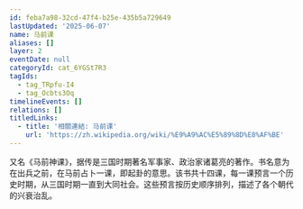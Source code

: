 ```yaml
---
id: feba7a98-32cd-47f4-b25e-435b5a729649
lastUpdated: '2025-06-07'
name: 马前课
aliases: []
layer: 2
eventDate: null
categoryId: cat_6YGSt7R3
tagIds:
  - tag_TRpfu-I4
  - tag_Ocbts3Oq
timelineEvents: []
relations: []
titledLinks:
  - title: '相關連結: 马前课'
    url: 'https://zh.wikipedia.org/wiki/%E9%A9%AC%E5%89%8D%E8%AF%BE'
---
```

又名《马前神课》，据传是三国时期著名军事家、政治家诸葛亮的著作。书名意为在出兵之前，在马前占卜一课，即起卦的意思。该书共十四课，每一课预言一个历史时期，从三国时期一直到大同社会。这些预言按历史顺序排列，描述了各个朝代的兴衰治乱。
